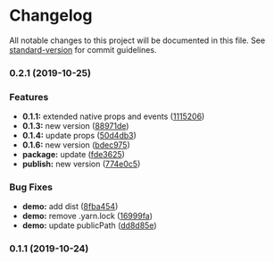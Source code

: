 # Changelog

All notable changes to this project will be documented in this file. See [standard-version](https://github.com/conventional-changelog/standard-version) for commit guidelines.

### 0.2.1 (2019-10-25)


### Features

* **0.1.1:** extended native props and events ([1115206](https://github.com/gd4Ark/vue-fa-modal/commit/11152061a78010eaea7aa60a71799dd5108646c3))
* **0.1.3:** new version ([88971de](https://github.com/gd4Ark/vue-fa-modal/commit/88971def68309ddb3eea60d262087a43ab9f96a4))
* **0.1.4:** update props ([50d4db3](https://github.com/gd4Ark/vue-fa-modal/commit/50d4db3340c0481ce26ee4bfe70ded6204a109bf))
* **0.1.6:** new version ([bdec975](https://github.com/gd4Ark/vue-fa-modal/commit/bdec9750e5341c77eb09692177ebdf3bc7379cf9))
* **package:** update ([fde3625](https://github.com/gd4Ark/vue-fa-modal/commit/fde3625316188a110911239c838a717931290cc2))
* **publish:** new version ([774e0c5](https://github.com/gd4Ark/vue-fa-modal/commit/774e0c5088d8845ef2c9d10d3be2a239a8d006f7))


### Bug Fixes

* **demo:** add dist ([8fba454](https://github.com/gd4Ark/vue-fa-modal/commit/8fba454cca053d8dca538bc86429c796e3021c67))
* **demo:** remove .yarn.lock ([16999fa](https://github.com/gd4Ark/vue-fa-modal/commit/16999fa1dfdfdbaf6fbbcd86e33aa72bfae6f03e))
* **demo:** update publicPath ([dd8d85e](https://github.com/gd4Ark/vue-fa-modal/commit/dd8d85efa6a8b14889415955d2d6283935d6ad94))

### 0.1.1 (2019-10-24)
